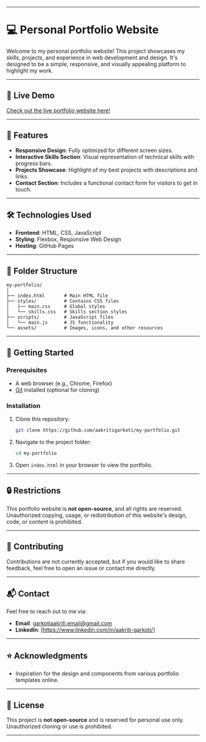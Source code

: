 
---

# 💻 Personal Portfolio Website

Welcome to my personal portfolio website! This project showcases my skills, projects, and experience in web development and design. It's designed to be a simple, responsive, and visually appealing platform to highlight my work.

---

## 🚀 Live Demo

[Check out the live portfolio website here!](https://aakritigarkoti.github.io/my-portfolio/)

---

## 📜 Features

- **Responsive Design**: Fully optimized for different screen sizes.
- **Interactive Skills Section**: Visual representation of technical skills with progress bars.
- **Projects Showcase**: Highlight of my best projects with descriptions and links.
- **Contact Section**: Includes a functional contact form for visitors to get in touch.

---

## 🛠️ Technologies Used

- **Frontend**: HTML, CSS, JavaScript
- **Styling**: Flexbox, Responsive Web Design
- **Hosting**: GitHub Pages

---

## 📂 Folder Structure

```plaintext
my-portfolio/
│
├── index.html       # Main HTML file
├── styles/          # Contains CSS files
│   ├── main.css     # Global styles
│   └── skills.css   # Skills section styles
├── scripts/         # JavaScript files
│   └── main.js      # JS functionality
└── assets/          # Images, icons, and other resources
```

---

## 📖 Getting Started

### Prerequisites

- A web browser (e.g., Chrome, Firefox)
- [Git](https://git-scm.com/) installed (optional for cloning)

### Installation

1. Clone this repository:

   ```bash
   git clone https://github.com/aakritigarkoti/my-portfolio.git
   ```

2. Navigate to the project folder:

   ```bash
   cd my-portfolio
   ```

3. Open `index.html` in your browser to view the portfolio.

---

## 🔒 Restrictions

This portfolio website is **not open-source**, and all rights are reserved. Unauthorized copying, usage, or redistribution of this website's design, code, or content is prohibited.

---

## 🤝 Contributing

Contributions are not currently accepted, but if you would like to share feedback, feel free to open an issue or contact me directly.

---

## 📬 Contact

Feel free to reach out to me via:

- **Email**: garkotiaakriti.email@gmail.com  
- **LinkedIn**: [https://www.linkedin.com/in/aakriti-garkoti/] 



---

## ⭐ Acknowledgments

- Inspiration for the design and components from various portfolio templates online.

---

## 📄 License

This project is **not open-source** and is reserved for personal use only. Unauthorized cloning or use is prohibited.

---
